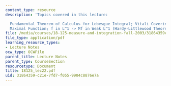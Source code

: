```yaml
---
content_type: resource
description: 'Topics covered in this lecture:

  Fundamental Theorem of Calculus for Lebesgue Integral; Vitali Covering Theorem;
  Maximal Function; f in L^1 -> Mf in Weak L^1 (Hardy-Littlewood Theorem).'
file: /media/courses/18-125-measure-and-integration-fall-2003/31864359c21e7fd7f0559904c8876e7a_18125_lec22.pdf
file_type: application/pdf
learning_resource_types:
- Lecture Notes
ocw_type: OCWFile
parent_title: Lecture Notes
parent_type: CourseSection
resourcetype: Document
title: 18125_lec22.pdf
uid: 31864359-c21e-7fd7-f055-9904c8876e7a
---
```

